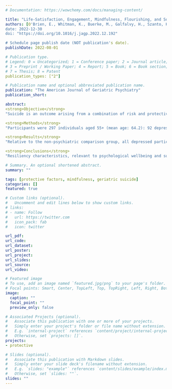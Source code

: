 ```yaml
---
# Documentation: https://wowchemy.com/docs/managing-content/

title: "Life-Satisfaction, Engagement, Mindfulness, Flourishing, and Social Support: Do they Predict Depression, Suicide Ideation, and History of Suicide Attempt in Late Life?"
authors: [O'Brien, E., Whitman, K., Buerke, M., Galfalvy, H., Szanto, K.]
date: 2022-12-30
doi: "https://doi.org/10.1016/j.jagp.2022.12.192"

# Schedule page publish date (NOT publication's date).
publishDate: 2022-08-01

# Publication type.
# Legend: 0 = Uncategorized; 1 = Conference paper; 2 = Journal article;
# 3 = Preprint / Working Paper; 4 = Report; 5 = Book; 6 = Book section;
# 7 = Thesis; 8 = Patent
publication_types: ["2"]

# Publication name and optional abbreviated publication name.
publication: "The American Journal of Geriatric Psychiatry"
publication_short:

abstract: 
<strong>Objective</strong>
"Suicide is an outcome arising from a combination of risk and protective factors. Examining psychological resilience traits associated with successful aging may help to better understand late-life suicide and depression. We examined self-reported protective factors including mindfulness, life satisfaction and engagement, flourishing, and subjective and objective social support in a high suicide-risk sample of depressed older adults."

<strong>Methods</strong>
"Participants were 297 individuals aged 55+ (mean age: 64.2): 92 depressed suicide attempters, 138 depressed individuals who never attempted suicide, and 67 non-psychiatric comparisons. Using linear and binomial logistic regression, we examined the effects of a combined Protective Factor value on presence and severity of depression and suicidal ideation, and history of suicide attempt."

<strong>Results</strong>
"Relative to the non-psychiatric comparison group, all depressed participants had significantly lower Protective Factor values. Higher Protective Factor value was associated with lower likelihood of depression, depression severity, and likelihood of ideation, but was not associated with ideation severity or history of suicide attempt. Participants with one standard deviation higher protective factor had lower odds of ideation incidence by a factor of OR=0.68 (95%CI=0.48-0.96)."

<strong>Conclusions</strong>
"Resiliency characteristics, relevant to psychological wellbeing and successful aging, may mitigate the emergence of depression and suicidal ideation, as well as the severity of depression in late-life. The Resilience Factor used in this study can help clinicians nuance their appraisal of depression and suicide risk."

# Summary. An optional shortened abstract.
summary: ""

tags: [protective factors, mindfulness, geriatric suicide]
categories: []
featured: true

# Custom links (optional).
#   Uncomment and edit lines below to show custom links.
# links:
# - name: Follow
#   url: https://twitter.com
#   icon_pack: fab
#   icon: twitter

url_pdf: 
url_code:
url_dataset:
url_poster:
url_project:
url_slides:
url_source:
url_video:

# Featured image
# To use, add an image named `featured.jpg/png` to your page's folder. 
# Focal points: Smart, Center, TopLeft, Top, TopRight, Left, Right, BottomLeft, Bottom, BottomRight.
image:
  caption: ""
  focal_point: ""
  preview_only: false

# Associated Projects (optional).
#   Associate this publication with one or more of your projects.
#   Simply enter your project's folder or file name without extension.
#   E.g. `internal-project` references `content/project/internal-project/index.md`.
#   Otherwise, set `projects: []`.
projects:
- protective

# Slides (optional).
#   Associate this publication with Markdown slides.
#   Simply enter your slide deck's filename without extension.
#   E.g. `slides: "example"` references `content/slides/example/index.md`.
#   Otherwise, set `slides: ""`.
slides: ""
---
```

